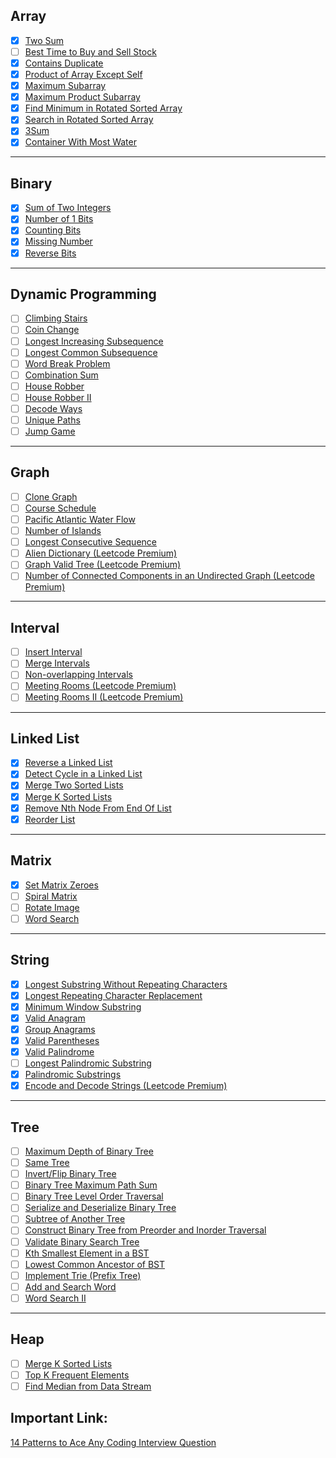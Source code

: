 
## Array

- [X] [Two Sum](https://leetcode.com/problems/two-sum/)
- [ ] [Best Time to Buy and Sell Stock](https://leetcode.com/problems/best-time-to-buy-and-sell-stock/)
- [X] [Contains Duplicate](https://leetcode.com/problems/contains-duplicate/)
- [X] [Product of Array Except Self](https://leetcode.com/problems/product-of-array-except-self/)
- [X] [Maximum Subarray](https://leetcode.com/problems/maximum-subarray/)
- [X] [Maximum Product Subarray](https://leetcode.com/problems/maximum-product-subarray/)
- [X] [Find Minimum in Rotated Sorted Array](https://leetcode.com/problems/find-minimum-in-rotated-sorted-array/)
- [X] [Search in Rotated Sorted Array](https://leetcode.com/problems/search-in-rotated-sorted-array/)
- [X] [3Sum](https://leetcode.com/problems/3sum/)
- [X] [Container With Most Water](https://leetcode.com/problems/container-with-most-water/)

---

## Binary

- [X] [Sum of Two Integers](https://leetcode.com/problems/sum-of-two-integers/)
- [X] [Number of 1 Bits](https://leetcode.com/problems/number-of-1-bits/)
- [X] [Counting Bits](https://leetcode.com/problems/counting-bits/)
- [X] [Missing Number](https://leetcode.com/problems/missing-number/)
- [X] [Reverse Bits](https://leetcode.com/problems/reverse-bits/)

---

## Dynamic Programming

- [ ] [Climbing Stairs](https://leetcode.com/problems/climbing-stairs/)
- [ ] [Coin Change](https://leetcode.com/problems/coin-change/)
- [ ] [Longest Increasing Subsequence](https://leetcode.com/problems/longest-increasing-subsequence/)
- [ ] [Longest Common Subsequence](https://leetcode.com/problems/longest-common-subsequence/)
- [ ] [Word Break Problem](https://leetcode.com/problems/word-break/)
- [ ] [Combination Sum](https://leetcode.com/problems/combination-sum-iv/)
- [ ] [House Robber](https://leetcode.com/problems/house-robber/)
- [ ] [House Robber II](https://leetcode.com/problems/house-robber-ii/)
- [ ] [Decode Ways](https://leetcode.com/problems/decode-ways/)
- [ ] [Unique Paths](https://leetcode.com/problems/unique-paths/)
- [ ] [Jump Game](https://leetcode.com/problems/jump-game/)

---

## Graph

- [ ] [Clone Graph](https://leetcode.com/problems/clone-graph/)
- [ ] [Course Schedule](https://leetcode.com/problems/course-schedule/)
- [ ] [Pacific Atlantic Water Flow](https://leetcode.com/problems/pacific-atlantic-water-flow/)
- [ ] [Number of Islands](https://leetcode.com/problems/number-of-islands/)
- [ ] [Longest Consecutive Sequence](https://leetcode.com/problems/longest-consecutive-sequence/)
- [ ] [Alien Dictionary (Leetcode Premium)](https://leetcode.com/problems/alien-dictionary/)
- [ ] [Graph Valid Tree (Leetcode Premium)](https://leetcode.com/problems/graph-valid-tree/)
- [ ] [Number of Connected Components in an Undirected Graph (Leetcode Premium)](https://leetcode.com/problems/number-of-connected-components-in-an-undirected-graph/)

---

## Interval

- [ ] [Insert Interval](https://leetcode.com/problems/insert-interval/)
- [ ] [Merge Intervals](https://leetcode.com/problems/merge-intervals/)
- [ ] [Non-overlapping Intervals](https://leetcode.com/problems/non-overlapping-intervals/)
- [ ] [Meeting Rooms (Leetcode Premium)](https://leetcode.com/problems/meeting-rooms/)
- [ ] [Meeting Rooms II (Leetcode Premium)](https://leetcode.com/problems/meeting-rooms-ii/)

---

## Linked List

- [X] [Reverse a Linked List](https://leetcode.com/problems/reverse-linked-list/)
- [X] [Detect Cycle in a Linked List](https://leetcode.com/problems/linked-list-cycle/)
- [X] [Merge Two Sorted Lists](https://leetcode.com/problems/merge-two-sorted-lists/)
- [X] [Merge K Sorted Lists](https://leetcode.com/problems/merge-k-sorted-lists/)
- [X] [Remove Nth Node From End Of List](https://leetcode.com/problems/remove-nth-node-from-end-of-list/)
- [X] [Reorder List](https://leetcode.com/problems/reorder-list/)

---

## Matrix

- [X] [Set Matrix Zeroes](https://leetcode.com/problems/set-matrix-zeroes/)
- [ ] [Spiral Matrix](https://leetcode.com/problems/spiral-matrix/)
- [ ] [Rotate Image](https://leetcode.com/problems/rotate-image/)
- [ ] [Word Search](https://leetcode.com/problems/word-search/)

---

## String

- [X] [Longest Substring Without Repeating Characters](https://leetcode.com/problems/longest-substring-without-repeating-characters/)
- [X] [Longest Repeating Character Replacement](https://leetcode.com/problems/longest-repeating-character-replacement/)
- [X] [Minimum Window Substring](https://leetcode.com/problems/minimum-window-substring/)
- [X] [Valid Anagram](https://leetcode.com/problems/valid-anagram/)
- [X] [Group Anagrams](https://leetcode.com/problems/group-anagrams/)
- [X] [Valid Parentheses](https://leetcode.com/problems/valid-parentheses/)
- [X] [Valid Palindrome](https://leetcode.com/problems/valid-palindrome/)
- [ ] [Longest Palindromic Substring](https://leetcode.com/problems/longest-palindromic-substring/)
- [X] [Palindromic Substrings](https://leetcode.com/problems/palindromic-substrings/)
- [X] [Encode and Decode Strings (Leetcode Premium)](https://leetcode.com/problems/encode-and-decode-strings/)

---

## Tree
- [ ] [Maximum Depth of Binary Tree](https://leetcode.com/problems/maximum-depth-of-binary-tree/)
- [ ] [Same Tree](https://leetcode.com/problems/same-tree/)
- [ ] [Invert/Flip Binary Tree](https://leetcode.com/problems/invert-binary-tree/)
- [ ] [Binary Tree Maximum Path Sum](https://leetcode.com/problems/binary-tree-maximum-path-sum/)
- [ ] [Binary Tree Level Order Traversal](https://leetcode.com/problems/binary-tree-level-order-traversal/)
- [ ] [Serialize and Deserialize Binary Tree](https://leetcode.com/problems/serialize-and-deserialize-binary-tree/)
- [ ] [Subtree of Another Tree](https://leetcode.com/problems/subtree-of-another-tree/)
- [ ] [Construct Binary Tree from Preorder and Inorder Traversal](https://leetcode.com/problems/construct-binary-tree-from-preorder-and-inorder-traversal/)
- [ ] [Validate Binary Search Tree](https://leetcode.com/problems/validate-binary-search-tree/)
- [ ] [Kth Smallest Element in a BST](https://leetcode.com/problems/kth-smallest-element-in-a-bst/)
- [ ] [Lowest Common Ancestor of BST](https://leetcode.com/problems/lowest-common-ancestor-of-a-binary-search-tree/)
- [ ] [Implement Trie (Prefix Tree)](https://leetcode.com/problems/implement-trie-prefix-tree/)
- [ ] [Add and Search Word](https://leetcode.com/problems/add-and-search-word-data-structure-design/)
- [ ] [Word Search II](https://leetcode.com/problems/word-search-ii/)

---

## Heap

- [ ] [Merge K Sorted Lists](https://leetcode.com/problems/merge-k-sorted-lists/)
- [ ] [Top K Frequent Elements](https://leetcode.com/problems/top-k-frequent-elements/)
- [ ] [Find Median from Data Stream](https://leetcode.com/problems/find-median-from-data-stream/)

## Important Link:
[14 Patterns to Ace Any Coding Interview Question](https://hackernoon.com/14-patterns-to-ace-any-coding-interview-question-c5bb3357f6ed)
